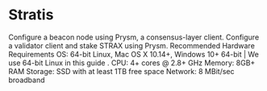 # Stratis

Configure a beacon node using Prysm, a consensus-layer client. Configure a validator client and stake STRAX using Prysm. Recommended Hardware Requirements OS: 64-bit Linux, Mac OS X 10.14+, Windows 10+ 64-bit | We use 64-bit Linux in this guide . CPU: 4+ cores @ 2.8+ GHz Memory: 8GB+ RAM Storage: SSD with at least 1TB free space Network: 8 MBit/sec broadband
